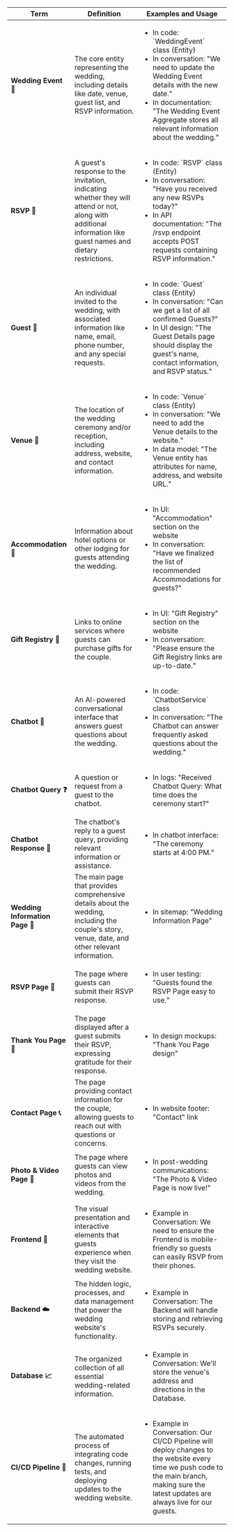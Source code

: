 <table>
  <thead>
    <tr>
      <th>Term</th>
      <th>Definition</th>
      <th>Examples and Usage</th>
    </tr>
  </thead>
  <tbody>
    <tr>
      <td><strong>Wedding Event 💍</strong></td>
      <td>The core entity representing the wedding, including details like date, venue, guest list, and RSVP
        information.</td>
      <td>
        <ul>
          <li>In code: `WeddingEvent` class (Entity)</li>
          <li>In conversation: "We need to update the Wedding Event details with the new date."</li>
          <li>In documentation: "The Wedding Event Aggregate stores all relevant information about the wedding." </li>
        </ul>
      </td>
    </tr>
    <tr>
      <td><strong>RSVP 📅</strong></td>
      <td>A guest's response to the invitation, indicating whether they will attend or not, along with additional
        information like guest names and dietary restrictions.</td>
      <td>
        <ul>
          <li>In code: `RSVP` class (Entity)</li>
          <li>In conversation: "Have you received any new RSVPs today?"</li>
          <li>In API documentation: "The /rsvp endpoint accepts POST requests containing RSVP information."</li>
        </ul>
      </td>
    </tr>
    <tr>
      <td><strong>Guest 👤</strong></td>
      <td>An individual invited to the wedding, with associated information like name, email, phone number, and
        any special requests.</td>
      <td>
        <ul>
          <li>In code: `Guest` class (Entity)</li>
          <li>In conversation: "Can we get a list of all confirmed Guests?"</li>
          <li>In UI design: "The Guest Details page should display the guest's name, contact information, and RSVP
            status."</li>
        </ul>
      </td>
    </tr>
    <tr>
      <td><strong>Venue 📍</strong></td>
      <td>The location of the wedding ceremony and/or reception, including address, website, and contact
        information.</td>
      <td>
        <ul>
          <li>In code: `Venue` class (Entity)</li>
          <li>In conversation: "We need to add the Venue details to the website."</li>
          <li>In data model: "The Venue entity has attributes for name, address, and website URL."</li>
        </ul>
      </td>
    </tr>
    <tr>
      <td><strong>Accommodation 🛌</strong></td>
      <td>Information about hotel options or other lodging for guests attending the wedding.</td>
      <td>
        <ul>
          <li>In UI: "Accommodation" section on the website</li>
          <li>In conversation: "Have we finalized the list of recommended Accommodations for guests?"</li>
        </ul>
      </td>
    </tr>
    <tr>
      <td><strong>Gift Registry 🎁</strong></td>
      <td>Links to online services where guests can purchase gifts for the couple.</td>
      <td>
        <ul>
          <li>In UI: "Gift Registry" section on the website</li>
          <li>In conversation: "Please ensure the Gift Registry links are up-to-date." </li>
        </ul>
      </td>
    </tr>
    <tr>
      <td><strong>Chatbot 🤖</strong></td>
      <td>An AI-powered conversational interface that answers guest questions about the wedding.</td>
      <td>
        <ul>
          <li>In code: `ChatbotService` class</li>
          <li>In conversation: "The Chatbot can answer frequently asked questions about the wedding." </li>
        </ul>
      </td>
    </tr>
    <tr>
      <td><strong>Chatbot Query ❓</strong></td>
      <td>A question or request from a guest to the chatbot.</td>
      <td>
        <ul>
          <li>In logs: "Received Chatbot Query: What time does the ceremony start?"</li>
        </ul>
      </td>
    </tr>
    <tr>
      <td><strong>Chatbot Response 💬</strong></td>
      <td>The chatbot's reply to a guest query, providing relevant information or assistance.</td>
      <td>
        <ul>
          <li>In chatbot interface: "The ceremony starts at 4:00 PM."</li>
        </ul>
      </td>
    </tr>
    <tr>
      <td><strong>Wedding Information Page 📝</strong></td>
      <td>The main page that provides comprehensive details about the wedding, including the couple's story,
        venue, date, and other relevant information.</td>
      <td>
        <ul>
          <li>In sitemap: "Wedding Information Page" </li>
        </ul>
      </td>
    </tr>
    <tr>
      <td><strong>RSVP Page 📅</strong></td>
      <td>The page where guests can submit their RSVP response.</td>
      <td>
        <ul>
          <li>In user testing: "Guests found the RSVP Page easy to use."</li>
        </ul>
      </td>
    </tr>
    <tr>
      <td><strong>Thank You Page 🙏</strong></td>
      <td>The page displayed after a guest submits their RSVP, expressing gratitude for their response.</td>
      <td>
        <ul>
          <li>In design mockups: "Thank You Page design"</li>
        </ul>
      </td>
    </tr>
    <tr>
      <td><strong>Contact Page 📞</strong></td>
      <td>The page providing contact information for the couple, allowing guests to reach out with questions or
        concerns.</td>
      <td>
        <ul>
          <li>In website footer: "Contact" link </li>
        </ul>
      </td>
    </tr>
    <tr>
      <td><strong>Photo & Video Page 📸</strong></td>
      <td>The page where guests can view photos and videos from the wedding.</td>
      <td>
        <ul>
          <li>In post-wedding communications: "The Photo & Video Page is now live!" </li>
        </ul>
      </td>
    </tr>
    <tr>
      <td><strong>Frontend 🎨</strong></td>
      <td>The visual presentation and interactive elements that guests experience when they visit the wedding
        website.</td>
      <td>
        <ul>
          <li>Example in Conversation: We need to ensure the Frontend is mobile-friendly so guests can easily RSVP from
            their phones.</li>
        </ul>
      </td>
    </tr>
    <tr>
      <td><strong>Backend ☁️</strong></td>
      <td>The hidden logic, processes, and data management that power the wedding website's functionality.
      </td>
      <td>
        <ul>
          <li>Example in Conversation: The Backend will handle storing and retrieving RSVPs securely.</li>
        </ul>
      </td>
    </tr>
    <tr>
      <td><strong>Database 📈</strong></td>
      <td>The organized collection of all essential wedding-related information.</td>
      <td>
        <ul>
          <li>Example in Conversation: We'll store the venue's address and directions in the Database.</li>
        </ul>
      </td>
    </tr>
    <tr>
      <td><strong>CI/CD Pipeline 🚀</strong></td>
      <td>The automated process of integrating code changes, running tests, and deploying updates to the
        wedding website.</td>
      <td>
        <ul>
          <li>Example in Conversation: Our CI/CD Pipeline will deploy changes to the website every time we push code to
            the main branch, making sure the latest updates are always live for our guests.</li>
        </ul>
      </td>
    </tr>
  </tbody>
</table>
